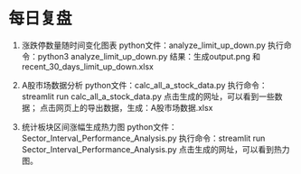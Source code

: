 # 每日复盘

1. 涨跌停数量随时间变化图表
python文件：analyze_limit_up_down.py
执行命令：python3 analyze_limit_up_down.py
结果：生成output.png 和 recent_30_days_limit_up_down.xlsx


2. A股市场数据分析
python文件：calc_all_a_stock_data.py
执行命令：streamlit run calc_all_a_stock_data.py
点击生成的网址，可以看到一些数据；
点击网页上的导出数据，生成：A股市场数据.xlsx


3. 统计板块区间涨幅生成热力图
python文件：Sector_Interval_Performance_Analysis.py
执行命令：streamlit run Sector_Interval_Performance_Analysis.py
点击生成的网址，可以看到热力图。

















